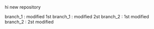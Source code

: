 
hi new repository

branch_1 : modified 1st
branch_1 : modified 2st
branch_2 : 1st modified
branch_2 :  2st modified
